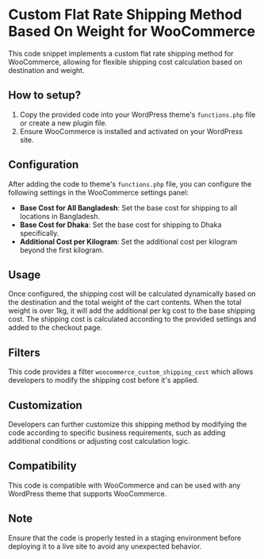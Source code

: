# Custom Flat Rate Shipping Method Based On Weight for WooCommerce

This code snippet implements a custom flat rate shipping method for WooCommerce, allowing for flexible shipping cost calculation based on destination and weight.

## How to setup?

1. Copy the provided code into your WordPress theme's `functions.php` file or create a new plugin file.
2. Ensure WooCommerce is installed and activated on your WordPress site.

## Configuration

After adding the code to theme's `functions.php` file, you can configure the following settings in the WooCommerce settings panel:

- **Base Cost for All Bangladesh**: Set the base cost for shipping to all locations in Bangladesh.
- **Base Cost for Dhaka**: Set the base cost for shipping to Dhaka specifically.
- **Additional Cost per Kilogram**: Set the additional cost per kilogram beyond the first kilogram.

## Usage

Once configured, the shipping cost will be calculated dynamically based on the destination and the total weight of the cart contents. When the total weight is over 1kg, it will add the additional per kg cost to the base shipping cost. The shipping cost is calculated according to the provided settings and added to the checkout page.

## Filters

This code provides a filter `woocommerce_custom_shipping_cost` which allows developers to modify the shipping cost before it's applied.

## Customization

Developers can further customize this shipping method by modifying the code according to specific business requirements, such as adding additional conditions or adjusting cost calculation logic.

## Compatibility

This code is compatible with WooCommerce and can be used with any WordPress theme that supports WooCommerce.

## Note

Ensure that the code is properly tested in a staging environment before deploying it to a live site to avoid any unexpected behavior.
